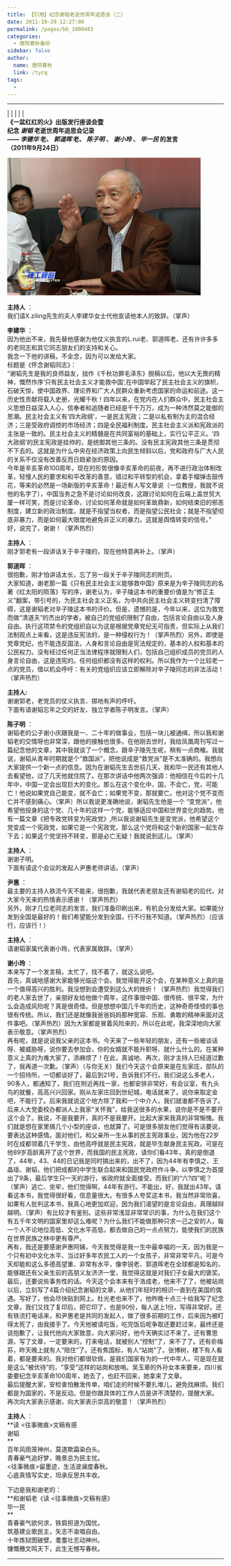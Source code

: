 ```yaml
---
title: 【引用】纪念谢韬老逝世周年追思会（二）
date: 2011-10-29 12:27:00
permalink: /pages/bb_1000483
categories: 
  - 唐院春秋备份
sidebar: false
author: 
  name: 唐院春秋
  link: /tycq
tags: 
  - 
---
```


* * *

  
|  |  |  |  |  
**《一盆红红的火》出版发行座谈会暨  
纪念 _谢韬_ 老逝世周年追思会记录  
—— _李建华_ 老、 _郭道晖_ 老、 _陈子明_ 、 _谢小玲_ 、 _毕一民_ 的发言  
（2011年9月24日）**  

![](/pic/img3.ph.126.net_KneDqc4x0AeCqchnzVLBag==_2754232647130811913.bmp.bmp)

  
**主持人** ：  
我们请X.ziling先生的夫人李建华女士代他宣读他本人的致辞。（掌声）  
  
**李建华** ：  
因为他出不来，我先替他感谢为他仗义执言的L.rui老、郭道晖老、还有许许多多的老同志和其它同志朋友们的支持和关心。  
我念一下他的讲稿，不全念，因为可以发给大家。  
标题是《怀念谢韬同志》：  
“谢韬先生是我的良师益友，拙作《千秋功罪毛泽东》脱稿以后，他以大无畏的精神，慨然作序‘只有民主社会主义才能救中国’,在中国举起了民主社会主义的旗帜，石破天惊，使中国政界、理论界和广大人民群众重新考虑国家的命运和前途。这一历史性贡献将载入史册，光耀千秋！四年以来，在党内在人们群众中，民主社会主义思想日益深入人心，信奉者和追随者已经是千千万万，成为一种沛然莫之能御的思潮。民主社会主义有‘四大政纲’，一是民主宪政；二是以私有制为主的混合经济；三是受政府调控的市场经济；四是全民福利制度。民主社会主义派和宪政派的主张是一致的。民主社会主义的精髓是在共同富裕的基础上，实行公平正义。‘四大政纲’的民主宪政是挂帅的，是统御其他三条的。没有民主宪政其他三条是贯彻不下去的。这就是为什么中央在经济政策上向民生倾斜以后，党和政府与广大人民的关系不仅没有改善反而日趋紧张的原因。  
今年是辛亥革命100周年，现在的形势很像辛亥革命的前夜，再不进行政治体制改革，轻慢人民的要求和和平改革的善意，错过和平转型的机会，拿着手榴弹击鼓传花，等来的必然是一场新版的辛亥革命！最近有人写文章说（一位教授，我就不说他的名字了），中国当务之急不是讨论如何改良，这跟讨论如何在云端上盖世贸大厦一样可笑，而是讨论革命，讨论如何革命就是如何革故鼎新，如何结束旧的邪恶制度，建立新的政治制度。就是不指望当权者，而是指望公民社会；就是不指望彻底非暴力，而是如何最大限度地避免非正义的暴力。这就是舆情转变的信号。”  
好，说完了，谢谢！（掌声热烈）  
  
**主持人** ：  
刚才郭老有一段讲话关于辛子陵的，现在他特意再补上。（掌声）  
  
**郭道晖** ：  
很抱歉，刚才怕讲话太长，忘了另一段关于辛子陵同志的附页。  
大家知道，谢老那一篇《只有民主社会主义能够救中国》原来是为辛子陵同志的名著《红太阳的陨落》写的序，谢老认为，辛子陵这本书的重要价值是为“修正主义”翻案，带引号的，为民主社会主义正名，为中共向民主社会主义转变扫清了障碍，这是谢韬老对辛子陵这本书的评价。但是，遗憾的是，今年以来，这位为救党而做“清道夫”的杰出的学者，被自己的党组织限制了自由，包括言论自由以及人身自由。执行这项禁令的党组织自以为这是根据党章党纪无可指责，但实际上从我们法制观点上来看，这是违反宪法的，是一种侵权行为！（掌声热烈）另外，即使是党章党纪，也不能违反国法，人身和言论自由是宪法规定的，基本的人权和基本的公民权力。没有经过任何正当法律程序就限制人们，包括自己组织成员的党员的人身言论自由，这是违宪的。任何组织都没有这样的权利。所以我作为一个比较老一点的党员，借以机会呼吁：有关的党组织应该立即解除对辛子陵同志的非法活动！（掌声热烈）  
  
**主持人:**  
谢谢郭老，老党员的仗义执言、掷地有声的呼吁。  
下面有请谢韬忘年之交的好友、独立学者陈子明发言。（掌声）  
  
**陈子明** ：  
谢韬老的公子谢小庆跟我是一、二十年的做事业，包括一块儿被通缉，所以我和谢韬老的交情呀也非常深，跟他的接触也很多。在他刚去世时，我给凤凰周刊写过一篇纪念他的文章，其中我就谈了一个概念，跟辛子陵先生呢，稍有一点商榷。我就说，谢韬从青年时期就是个“救国派”，把他说成是“救党派”是不太准确的。我想向大家提供一个新一点的信息。因为在谢韬先生去世前几天，我和毕一民还有其他人去看望他，过了几天他就住院了。在那次讲话中他两次强调：他相信在今后的十几年中，中国一定会出现巨大的变化。那么在这个变化中，国，不会亡，党，可能亡！他说如果党自己能变，就不会亡；如果党不变，那就要亡。他对这个党不变而亡并不感到痛心。（掌声）所以我说更准确地说，谢韬先生他是一个
“变党派”，他希望他投身的这个党、几十年的这样一个党，能够适应中国和世界变化的趋势。他有一篇文章《把专政党转变为宪政党》,所以我说谢韬先生是变党派，他希望这个党变成一个宪政党，如果它是一个宪政党，那么这个党将和这个新的国家一起生存下去；如果这个党坚持不转变，那是必亡无疑！我就说到这儿。（掌声）  
  
**主持人** ：  
谢谢子明。  
下面有请这个会议的发起人尹惠老师讲话。（掌声）  
  
**尹惠** ：  
最主要的主持人铁流今天不能来，很抱歉，我就代表老朋友还有谢韬老的后代，对大家今天来的热情表示感谢！（掌声热烈）  
另外，刚才几位老同志的发言，我们准备印刷出来，有机会分发给大家。如果能分发到全国是最好的！我们希望能分发到全国，行不行我不知道。（掌声热烈）（应该行，应该行！）  
  
**主持人** ：  
请谢韬家属代表谢小玲，代表家属致辞。（掌声）  
  
**谢小玲** ：  
本来写了一个发言稿，太忙了，找不着了，就这么说吧。  
首先，真诚地感谢大家能够光临这个会。我觉得能开这个会，在某种意义上真的是一个值得高兴的胜利。我没想到会遭受到这么大的挫折！（掌声热烈）我觉得我们的老人家去世了，亲朋好友给他做个周年，这件事很中国、很传统、很平常，为什么会造成风险呢？真是很奇怪。但是想想中国几千年的历史，这种奇奇怪怪的事也很有传统。所以，我们还是就像我爸爸妈妈那种宽容、乐观、勇敢的精神来面对这件事吧。（掌声热烈）因为大家都是冒着风险来的，所以在此呢，我深深地向大家表示敬意。（掌声热烈）  
再有呢，就是说说我父亲的这本书。今天来了一些年轻的朋友，还有一些被谈话呀、被威胁呀，说你要去参加会，你的女婿就不能升职呀、就什么什么的。在某种意义上真的为难大家了，添麻烦了！在此，真诚地、再次，刚才主持人已经道过歉了，我再道一次歉。（掌声）（与你无关）我们今天这个会原来是在左家庄，部队的一个招待所，一切都谈好了，最后到21号，告诉我们不行。我们说这么多老人，90多人，都通知了，我们在附近再找一家，也都安排非常好，有会议室，有九头鸟的就餐，高高兴兴回家。刚从左家庄回到世纪城，电话就来了，说你来取定金吧，不能行了。后来我就说这个地方除了我和一个中介人，我们就谁都不告诉了。后来人大党委校办都派人上我家“关怀我”，给我送很多的水果，说你是不是不要开这个会了。我说，不是我要开，真的不是我要开。比起大家来我真的非常惭愧。我们就是想在家里搞几个小型的座谈，也就算了。可是很多朋友他们觉得有话要说，要表达这种感情。面对他们，和父亲所一生从事的民主宪政事业，因为他在22岁时在成都领着几千学生，由他高呼就是民主宪政，就是毕生献身民主宪政。可是在他89岁高龄离开了这个世界，而我国的民主宪政，请你们看43年，真的是倒退了，44年，43、44的日记我是同时搞出来的，出不了，因为44年有李慎之、王晶瑶、谢韬，他们把成都的中学生联合起来和国民党政府作斗争，以李慎之为首提出了9条，最后学生只一天的游行，省政府就全面接受。而我们的“六?四”呢？（掌声）逃亡、坐牢，他们觉得啊，44年有游行。不能出，好，我就出43年。请看这本书，我觉得很好看，信息量很大。有很多人夸奖这本书，我当然非常欣喜，如果有人批判这本书，我真心地更加欢迎，因为我们渴望的是言论自由，真理越辩越明。（掌声）有比较才有鉴别。这些非常浅显非常常识的事，为什么在我们这个有五千年文明的国家里却这么难呢？为什么我们不能做那种只求一己之安的人，每一个人不论地位高低、文化水平高低，都去做自己的一点点努力，能使我们的民族在世界民族之林中更有尊严。  
再有，我还是要感谢尹惠阿姨，今天我觉得是我一生中最幸福的一天，因为我是一个只有初中文化水平、当过好多年农民工人的一个女孩子，非常非常平凡，可是今天却能和这么多德高望重、非常有水平，像李锐老、郭道晖老在全球都是知名的，能够跟还有父亲生前的高朋义友济济一堂，我觉得这就是对我们子女最大的褒奖。  
最后，还要说些事务性的话。今天这个会本来有于浩成老，他来不了了，他被站岗以后，立刻写了4篇介绍纪念谢韬的文章，从他们年轻时的相识一直到在美国的偶遇。写好了，他会尽快贴到网上。杜光老也来不了，他昨晚十点三十给我写了纪念文章，我们又找了复印后，把它印了，也是90份，每人送上1份，写得非常好。还有铁流打电话来，和尹惠老是共同的发起人，做了很多前期的工作，后来因为被盯得太死了，由我接手了。今天他被请吃饭，吃完饭后呢争取还要赶过来，最终还是说抱歉了，让我代他向大家致意，向大家问好，他今天确实过不来了。还有曹思源，写了文章，一定要来的，打来电话，就被别人“控制”了，来不了了。还有俞梅荪，昨天晚上就有人“陪住”了。还有焦国标，有人“站岗”了。张博树，楼下有人看着，都是要来的。我对他们都很钦佩，是我们国家有为的一代中年人，可是现在就是这么“被优待”的，“享受”这样的站岗和放哨。吴玉章的外孙女本来要来，四川省委要纪念辛亥革命100周年，她去了，也赶不回来，她拿来了文章。  
最后提醒大家，安检害怕散发传单，咱们走的时候不要扎堆儿，避免找麻烦。我们都是为国家的，不是反动。但是你跟具体的工作人员是讲不清楚的，提醒大家。  
再次向大家表示感谢，向大家表示崇高的敬意！（掌声热烈）  
  
**主持人** ：  
**读 <往事微痕>文稿有感  
谢韬  
**  
百年风雨笼神州，莫道欺霜染白头。  
青春豪气追好梦，晚景总为民主忧。  
<往事微痕>留墨迹，生活波澜度春秋。  
心底真情写实史，坦承反思共丰收。  
  
下边是我和谢老的：  
**和谢韬老《读 <往事微痕>文稿有感》  
毕一民  
**  
青春豪气欲何求，铁肩担道为国忧。  
筑基建业歌民主，矢志不渝唱自由。  
十年炼狱图破壁，耄耋壮志动神州。  
慷慨檄文鸣天下，此生无憾写春秋。  
  
---